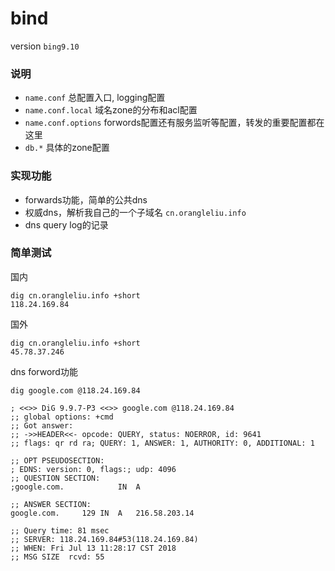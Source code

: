bind
=====

version    `bing9.10`


### 说明 

* `name.conf` 总配置入口, logging配置
* `name.conf.local` 域名zone的分布和acl配置
* `name.conf.options` forwords配置还有服务监听等配置，转发的重要配置都在这里
* `db.*` 具体的zone配置

### 实现功能

* forwards功能，简单的公共dns
* 权威dns，解析我自己的一个子域名 `cn.orangleliu.info`
* dns query log的记录

### 简单测试 

国内
```
dig cn.orangleliu.info +short
118.24.169.84
```

国外
```
dig cn.orangleliu.info +short
45.78.37.246
```

dns forword功能
```
dig google.com @118.24.169.84

; <<>> DiG 9.9.7-P3 <<>> google.com @118.24.169.84
;; global options: +cmd
;; Got answer:
;; ->>HEADER<<- opcode: QUERY, status: NOERROR, id: 9641
;; flags: qr rd ra; QUERY: 1, ANSWER: 1, AUTHORITY: 0, ADDITIONAL: 1

;; OPT PSEUDOSECTION:
; EDNS: version: 0, flags:; udp: 4096
;; QUESTION SECTION:
;google.com.			IN	A

;; ANSWER SECTION:
google.com.		129	IN	A	216.58.203.14

;; Query time: 81 msec
;; SERVER: 118.24.169.84#53(118.24.169.84)
;; WHEN: Fri Jul 13 11:28:17 CST 2018
;; MSG SIZE  rcvd: 55
```